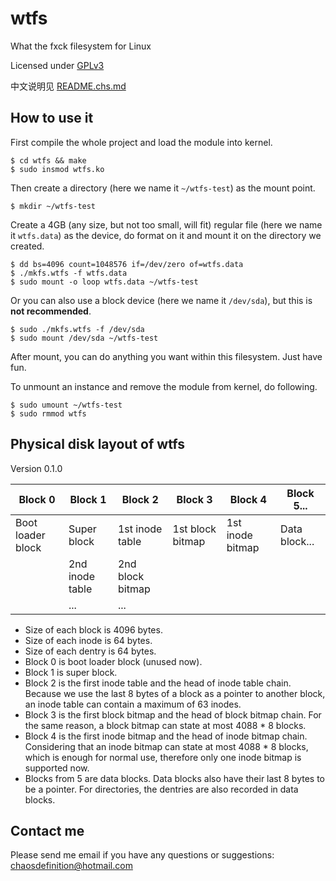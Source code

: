 # wtfs
What the fxck filesystem for Linux

Licensed under [GPLv3](https://github.com/chaosdefinition/wtfs/blob/master/LICENSE.txt)

中文说明见 [README.chs.md](https://github.com/chaosdefinition/wtfs/blob/master/README.chs.md)

## How to use it
First compile the whole project and load the module into kernel.
```Shell
$ cd wtfs && make
$ sudo insmod wtfs.ko
```

Then create a directory (here we name it `~/wtfs-test`) as the mount point.
```Shell
$ mkdir ~/wtfs-test
```

Create a 4GB (any size, but not too small, will fit) regular file (here we name
 it `wtfs.data`) as the device, do format on it and mount it on the directory we
 created.
```Shell
$ dd bs=4096 count=1048576 if=/dev/zero of=wtfs.data
$ ./mkfs.wtfs -f wtfs.data
$ sudo mount -o loop wtfs.data ~/wtfs-test
```
Or you can also use a block device (here we name it `/dev/sda`), but this is
 **not recommended**.
```Shell
$ sudo ./mkfs.wtfs -f /dev/sda
$ sudo mount /dev/sda ~/wtfs-test
```

After mount, you can do anything you want within this filesystem. Just have fun.

To unmount an instance and remove the module from kernel, do following.
```Shell
$ sudo umount ~/wtfs-test
$ sudo rmmod wtfs
```

## Physical disk layout of wtfs
Version 0.1.0

Block 0 | Block 1 | Block 2 | Block 3 | Block 4 | Block 5... |
------- | ------- | ------- | ------- | ------- | ---------- |
Boot loader block | Super block | 1st inode table | 1st block bitmap | 1st inode bitmap | Data block...
 | | 2nd inode table | 2nd block bitmap | |
 | | ... | ... | |

* Size of each block is 4096 bytes.
* Size of each inode is 64 bytes.
* Size of each dentry is 64 bytes.
* Block 0 is boot loader block (unused now).
* Block 1 is super block.
* Block 2 is the first inode table and the head of inode table chain. Because we
 use the last 8 bytes of a block as a pointer to another block, an inode table
 can contain a maximum of 63 inodes.
* Block 3 is the first block bitmap and the head of block bitmap chain. For the
 same reason, a block bitmap can state at most 4088 * 8 blocks.
* Block 4 is the first inode bitmap and the head of inode bitmap chain.
 Considering that an inode bitmap can state at most 4088 * 8 blocks, which is
 enough for normal use, therefore only one inode bitmap is supported now.
* Blocks from 5 are data blocks. Data blocks also have their last 8 bytes to be
 a pointer. For directories, the dentries are also recorded in data blocks.

## Contact me
Please send me email if you have any questions or suggestions: chaosdefinition@hotmail.com
